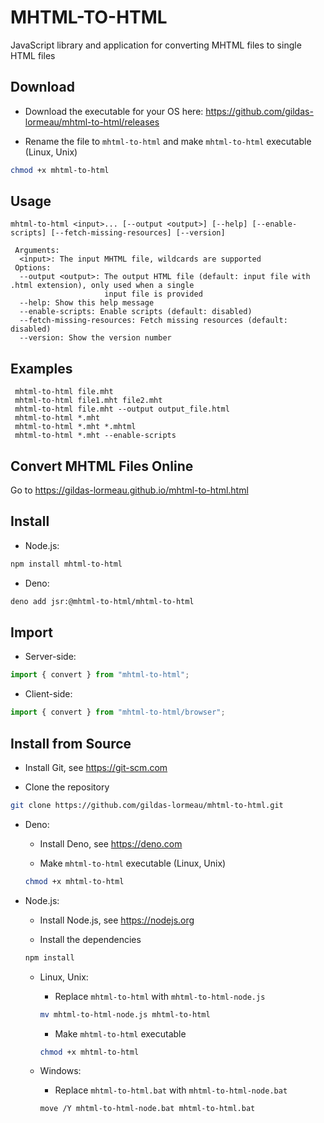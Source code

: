 # MHTML-TO-HTML

JavaScript library and application for converting MHTML files to single HTML files

## Download

- Download the executable for your OS here: https://github.com/gildas-lormeau/mhtml-to-html/releases

- Rename the file to `mhtml-to-html` and make `mhtml-to-html` executable (Linux, Unix)

```sh
chmod +x mhtml-to-html
```
## Usage 

```
mhtml-to-html <input>... [--output <output>] [--help] [--enable-scripts] [--fetch-missing-resources] [--version]

 Arguments:
  <input>: The input MHTML file, wildcards are supported
 Options:
  --output <output>: The output HTML file (default: input file with .html extension), only used when a single 
                     input file is provided
  --help: Show this help message
  --enable-scripts: Enable scripts (default: disabled)
  --fetch-missing-resources: Fetch missing resources (default: disabled)
  --version: Show the version number
```

## Examples
```
 mhtml-to-html file.mht
 mhtml-to-html file1.mht file2.mht
 mhtml-to-html file.mht --output output_file.html
 mhtml-to-html *.mht
 mhtml-to-html *.mht *.mhtml
 mhtml-to-html *.mht --enable-scripts
```

## Convert MHTML Files Online

Go to https://gildas-lormeau.github.io/mhtml-to-html.html

## Install

  - Node.js:
  
  ```sh
  npm install mhtml-to-html
  ```

  - Deno:
  
  ```sh
  deno add jsr:@mhtml-to-html/mhtml-to-html
  ```

## Import

  - Server-side:
  
  ```js
  import { convert } from "mhtml-to-html";
  ```

  - Client-side:

  ```js
  import { convert } from "mhtml-to-html/browser";
  ```

## Install from Source

- Install Git, see https://git-scm.com

- Clone the repository

```sh
git clone https://github.com/gildas-lormeau/mhtml-to-html.git
```

- Deno:

  - Install Deno, see https://deno.com

  - Make `mhtml-to-html` executable (Linux, Unix)

  ```sh
  chmod +x mhtml-to-html
  ```

- Node.js:

  - Install Node.js, see https://nodejs.org

  - Install the dependencies

  ```sh
  npm install
  ```

  - Linux, Unix:
  
    - Replace `mhtml-to-html` with `mhtml-to-html-node.js`
  
    ```sh
    mv mhtml-to-html-node.js mhtml-to-html
    ```
  
    - Make `mhtml-to-html` executable

    ```sh
    chmod +x mhtml-to-html
    ```

  - Windows:
  
    - Replace `mhtml-to-html.bat` with `mhtml-to-html-node.bat`
  
    ```sh
    move /Y mhtml-to-html-node.bat mhtml-to-html.bat
    ```
